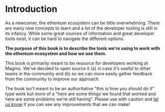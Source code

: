 # Introduction

As a newcomer, the ethereum ecosystem can be little overwhelming. There are many new concepts to learn and a lot of the developer tooling is still in its infancy. While some great sources of information and great developer tools exist, it can be hard to navigate the different options.

**The purpose of this book is to describe the tools we're using to work with the ethereum ecosystem and how we use them.**

This book is primarily meant to be resource for developers working at Magmo. We've decided to open source it \(a\) in case it's useful to other teams in the community and \(b\) so we can more easily gather feedback from the community to improve our approach.

The book isn't meant to be an authoritative "this is how you should do it" type work but more of a "here are some things we found that worked and here are some problems we're still having". Please use with caution and [let us know](https://github.com/magmo/developer-handbook/issues/new) if you can see any improvements that we can make!

